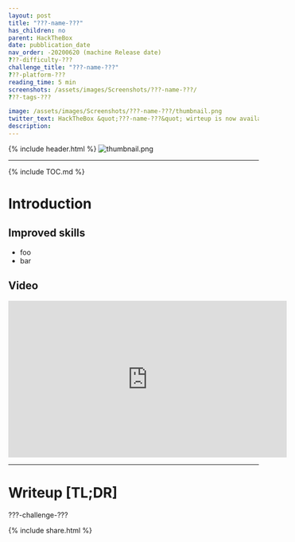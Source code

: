 ```yaml
---
layout: post
title: "???-name-???"
has_children: no
parent: HackTheBox
date: pubblication_date
nav_order: -20200620 (machine Release date)
???-difficulty-???
challenge_title: "???-name-???"
???-platform-???
reading_time: 5 min
screenshots: /assets/images/Screenshots/???-name-???/
???-tags-???

image: /assets/images/Screenshots/???-name-???/thumbnail.png
twitter_text: HackTheBox &quot;???-name-???&quot; wirteup is now available!
description:
---
```


{% include header.html %}
![thumbnail.png]({{page.screenshots}}thumbnail.png)


***

{% include TOC.md %}

# Introduction

## Improved skills
- foo
- bar

## Video
<iframe width="560" height="315" src="https://www.youtube.com/embed/TODO" title="YouTube video player" frameborder="0" allow="accelerometer; autoplay; clipboard-write; encrypted-media; gyroscope; picture-in-picture" allowfullscreen></iframe>

***

# Writeup [TL;DR]

???-challenge-???

{% include share.html %}
